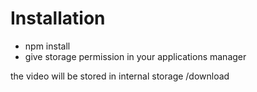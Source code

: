 # Installation
- npm install
- give storage permission in your applications manager

the video will be stored in internal storage /download
